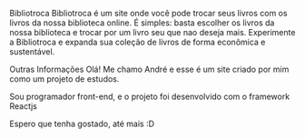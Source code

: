 Bibliotroca
Bibliotroca é um site onde você pode trocar seus livros com os livros da nossa biblioteca online. É simples: basta escolher os livros da nossa biblioteca e trocar por um livro seu que nao deseja mais. Experimente a Bibliotroca e expanda sua coleção de livros de forma econômica e sustentável.

Outras Informações
Olá! Me chamo André e esse é um site criado por mim como um projeto de estudos.

Sou programador front-end, e o projeto foi desenvolvido com o framework Reactjs

Espero que tenha gostado, até mais :D
